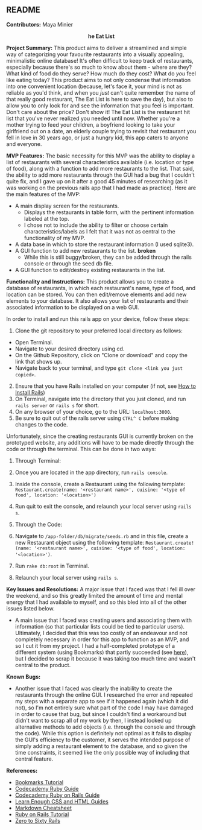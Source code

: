 ## README

**Contributors:** Maya Minier

<p align = "center"> <b> he Eat List </b> </p>

**Project Summary:** This product aims to deliver a streamlined and simple way of categorizing your favourite restaurants into a visually appealing, minimalistic online database! It's often difficult to keep track of restaurants, especially because there's so much to know about them - where are they? What kind of food do they serve? How much do they cost? What do _you_ feel like eating today? This product aims to not only condense that information into one convenient location (because, let's face it, your mind is not as reliable as you'd think, and when you _just_ can't quite remember the name of that really good restaurant, The Eat List is here to save the day), but also to allow you to only look for and see the information that you feel is important. Don't care about the price? Don't show it! The Eat List is the restaurant hit list that you've never realized you needed until now. Whether you're a mother trying to feed your children, a boyfriend looking to take your girlfriend out on a date, an elderly couple trying to revisit that restaurant you fell in love in 30 years ago, or just a hungry kid, this app caters to anyone and everyone.


**MVP Features:** 
The basic necessity for this MVP was the ability to display a list of restaurants with several characteristics available (i.e. location or type of food), along with a function to add more restaurants to the list. That said, the ability to add more restaurants through the GUI had a bug that I couldn't quite fix, and I gave up on it after a good 45 minutes of researching (as it was working on the previous rails app that I had made as practice).
Here are the main features of the MVP:
* A main display screen for the restaurants.
  * Displays the restaurants in table form, with the pertinent information labeled at the top.
  * I chose not to include the ability to filter or choose certain characteristics/labels as I felt that it was not as central to the functionality of my MVP. 
* A data base in which to store the restaurant information (I used sqlite3).
* A GUI function to add new restaurants to the list. **broken**
  * While this is still buggy/broken, they can be added through the rails console or through the seed db file. 
* A GUI function to edit/destroy existing restaurants in the list.


**Functionality and Instructions:**
This product allows you to create a database of restaurants, in which each restaurant's name, type of food, and location can be stored. You can then edit/remove elements and add new elements to your database. It also allows your list of restaurants and their associated information to be displayed on a web GUI. 

In order to install and run this rails app on your device, follow these steps:
1. Clone the git repository to your preferred local directory as follows:
  * Open Terminal.
  * Navigate to your desired directory using cd.
  * On the Github Repository, click on "Clone or download" and copy the link that shows up.
  * Navigate back to your terminal, and type ```git clone <link you just copied>```. 
2. Ensure that you have Rails installed on your computer (if not, see [How to Install Rails](http://installrails.com/ "Rails Guide"))
3. On Terminal, navigate into the directory that you just cloned, and run ```rails server``` or ```rails s``` for short.
4. On any browser of your choice, go to the URL: ```localhost:3000```. 
5. Be sure to quit out of the rails server using ```CTRL^ C``` before making changes to the code. 

Unfortunately, since the creating restaurants GUI is currently broken on the prototyped website, any additions will have to be made directly through the code or through the terminal. This can be done in two ways:
1. Through Terminal:
  1. Once you are located in the app directory, run ```rails console```.
  2. Inside the console, create a Restaurant using the following template: ```Restaurant.create(name: '<restaurant name>', cuisine: '<type of food', location: '<location>')```
  3. Run quit to exit the console, and relaunch your local server using ```rails s```. 

2. Through the Code:
  1. Navigate to ```/app-folder/db/migrate/seeds.rb``` and in this file, create a new Restaurant object using the following template: ```Restaurant.create!(name: '<restaurant name>', cuisine: '<type of food', location: '<location>')```.
  2. Run ```rake db:root``` in Terminal.
  3. Relaunch your local server using ```rails s```. 


**Key Issues and Resolutions:**
A major issue that I faced was that I fell ill over the weekend, and so this greatly limited the amount of time and mental energy that I had available to myself, and so this bled into all of the other issues listed below. 
* A main issue that I faced was creating users and associating them with information (so that particular lists could be tied to particular users). Ultimately, I decided that this was too costly of an endeavour and not completely necessary in order for this app to function as an MVP, and so I cut it from my project. I had a half-completed prototype of a different system (using Bookmarks) that partly succeeded (see [here](https://github.com/minierm97/CS121-creativerails)), but I decided to scrap it because it was taking too much time and wasn't central to the product.

**Known Bugs:**
* Another issue that I faced was clearly the inability to create the restaurants through the online GUI. I researched the error and repeated my steps with a separate app to see if it happened again (which it did not), so I'm not entirely sure what part of the code I may have damaged in order to cause that bug, but since I couldn't find a workaround but didn't want to scrap all of my work by then, I instead looked up alternative methods to add objects (i.e. through the console and through the code). While this option is definitely not optimal as it fails to display the GUI's efficiency to the customer, it serves the intended purpose of simply adding a restaurant element to the database, and so given the time constraints, it seemed like the only possible way of including that central feature.


**References:**

* [Bookmarks Tutorial](http://12devs.co.uk/articles/writing-a-web-application-with-ruby-on-rails/)
* [Codecademy Ruby Guide](https://www.codecademy.com/tracks/ruby)
* [Codecademy Ruby on Rails Guide](https://www.codecademy.com/courses/learn-rails)
* [Learn Enough CSS and HTML Guides](https://www.learnenough.com)
* [Markdown Cheatsheet](https://github.com/adam-p/markdown-here/wiki/Markdown-Cheatsheet)
* [Ruby on Rails Tutorial](https://www.railstutorial.org/book/beginning)
* [Zero to Sixty Rails](https://code.tutsplus.com/tutorials/zero-to-sixty-creating-and-deploying-a-rails-app-in-under-an-hour--net-8252)
